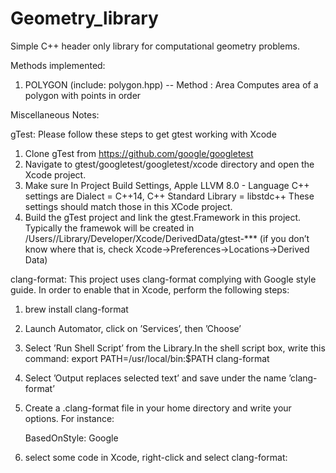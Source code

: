 # Geometry_library
Simple C++ header only library for computational geometry problems.

Methods implemented:

1. POLYGON (include: polygon.hpp)
  -- Method : Area 
     Computes area of a polygon with points in order




Miscellaneous Notes:

gTest:
Please follow these steps to get gtest working with Xcode

1. Clone gTest from https://github.com/google/googletest
2. Navigate to gtest/googletest/googletest/xcode directory
   and open the Xcode project.
3. Make sure In Project Build Settings,
   Apple LLVM 8.0 - Language C++ settings are
   Dialect = C++14, C++ Standard Library = libstdc++
   These settings should match those in this XCode project.
4. Build the gTest project and link the gtest.Framework in this project.
   Typically the framewok will be created in 
   /Users/<username>/Library/Developer/Xcode/DerivedData/gtest-*** 
  (if you don’t know where that is, check Xcode->Preferences->Locations->Derived Data)

clang-format:
This project uses clang-format complying with Google style guide.
In order to enable that in Xcode, perform the following steps:

1. brew install clang-format
2. Launch Automator, click on ’Services’, then ’Choose’
3. Select ’Run Shell Script’ from the Library.In the shell script box, write this command:
    export PATH=/usr/local/bin:$PATH
    clang-format
4. Select ’Output replaces selected text’ and save under the name ’clang-format’
5. Create a .clang-format file in your home directory and write your options. For instance:

    BasedOnStyle: Google

5. select some code in Xcode, right-click and select clang-format:
